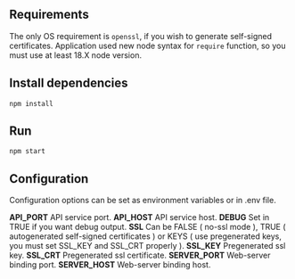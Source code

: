 ## Requirements

The only OS requirement is `openssl`, if you wish to generate self-signed certificates.
Application used new node syntax for `require` function, so you must use at least 18.X node version.

## Install dependencies

`npm install`

## Run

`npm start`

## Configuration

Configuration options can be set as environment variables or in .env file.

**API_PORT** API service port.
**API_HOST** API service host.
**DEBUG** Set in TRUE if you want debug output.
**SSL** Can be FALSE ( no-ssl mode ), TRUE ( autogenerated self-signed certificates ) or KEYS ( use pregenerated keys, you must set SSL_KEY and SSL_CRT properly ).
**SSL_KEY** Pregenerated ssl key.
**SSL_CRT** Pregenerated ssl certificate.
**SERVER_PORT** Web-server binding port.
**SERVER_HOST** Web-server binding host.
